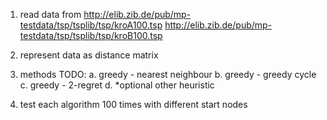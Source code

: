 1. read data from
http://elib.zib.de/pub/mp-testdata/tsp/tsplib/tsp/kroA100.tsp
http://elib.zib.de/pub/mp-testdata/tsp/tsplib/tsp/kroB100.tsp

2. represent data as distance matrix

3. methods TODO:
	a. greedy - nearest neighbour
	b. greedy - greedy cycle
	c. greedy - 2-regret
	d. *optional other heuristic

4. test each algorithm 100 times with different start nodes
